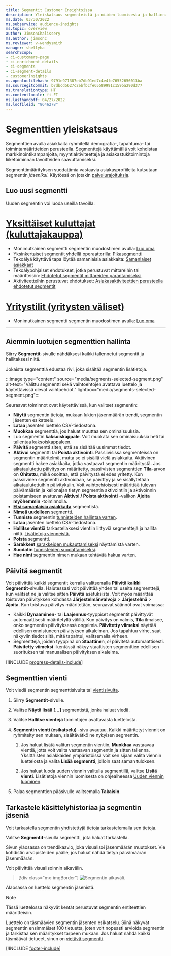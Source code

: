```yaml
---
title: Segmentit Customer Insightsissa
description: Yleiskatsaus segmenteistä ja niiden luomisesta ja hallinnasta.
ms.date: 03/30/2022
ms.subservice: audience-insights
ms.topic: overview
author: JimsonChalissery
ms.author: jimsonc
ms.reviewer: v-wendysmith
manager: shellyha
searchScope:
- ci-customers-page
- ci-enrichment-details
- ci-segments
- ci-segment-details
- customerInsights
ms.openlocfilehash: 9791e971387eb7db91ed7c4e4fe76552656013ba
ms.sourcegitcommit: b7dbcd5627c2ebfbcfe65589991c159ba290d377
ms.translationtype: HT
ms.contentlocale: fi-FI
ms.lasthandoff: 04/27/2022
ms.locfileid: "8646278"
---
```

# <a name="segments-overview"></a>Segmenttien yleiskatsaus

Segmenttien avulla asiakkaita ryhmitellä demografia-, tapahtuma- tai toimintamääritteiden perusteella. Segmenttejä käyttämällä voit kohdistaa markkinointikampanjoita, myyntiaktiviteetteja ja asiakastukitoimintoja liiketoiminnan tavoitteiden saavuttamiseksi.

Segmenttimäärityksen suodattimia vastaavia asiakasprofiileita kutsutaan segmentin *jäseniksi*. Käytössä on jotakin [palvelurajoituksia](/dynamics365/customer-insights/service-limits).

## <a name="create-a-new-segment"></a>Luo uusi segmentti

Uuden segmentin voi luoda useilla tavoilla: 

# <a name="individual-consumers-b-to-c"></a>[Yksittäiset kuluttajat (kuluttajakauppa)](#tab/b2c)

- Monimutkainen segmentti segmentin muodostimen avulla: [Luo oma](segment-builder.md#create-a-new-segment) 
- Yksinkertaiset segmentit yhdellä operaattorilla: [Pikasegmentti](segment-builder.md#quick-segments) 
- Tekoälyä käyttävä tapa löytää samanlaisia asiakkaita: [Samanlaiset asiakkaat](find-similar-customer-segments.md) 
- Tekoälypohjaiset ehdotukset, jotka perustuvat mittareihin tai määritteisiin: [Ehdotetut segmentit mittareiden parantamiseksi](suggested-segments.md) 
- Aktiviteetteihin perustuvat ehdotukset: [Asiakasaktiviteettien perusteella ehdotetut segmentit](suggested-segments-activity.md) 

# <a name="business-accounts-b-to-b"></a>[Yritystilit (yritysten väliset)](#tab/b2b)

- Monimutkainen segmentti segmentin muodostimen avulla: [Luo oma](segment-builder.md#create-a-new-segment)

---

## <a name="manage-existing-segments"></a>Aiemmin luotujen segmenttien hallinta

Siirry **Segmentit**-sivulle nähdäksesi kaikki tallennetut segmentit ja hallitaksesi niitä.

Jokaista segmenttiä edustaa rivi, joka sisältää segmentin lisätietoja.

:::image type="content" source="media/segments-selected-segment.png" alt-text="Valittu segmentti sekä vaihtoehtojen avattava luettelo ja käytettävissä olevat vaihtoehdot." lightbox="media/segments-selected-segment.png":::

Seuraavat toiminnot ovat käytettävissä, kun valitset segmentin:

- **Näytä** segmentin tietoja, mukaan lukien jäsenmäärän trendi, segmentin jäsenten esikatselu.
- **Lataa** jäsenten luettelo CSV-tiedostona.
- **Muokkaa** segmenttiä, jos haluat muuttaa sen ominaisuuksia.
- Luo segmentin **kaksoiskappale**. Voit muokata sen ominaisuuksia heti tai tallentaa kaksoiskappaleen.
- **Päivitä** segmentti siten, että se sisältää uusimmat tiedot.
- **Aktivoi** segmentti tai **Poista aktivointi**. Passiivisissa segmenteissä on segmentin määritelmä, mutta se ei sisällä vielä asiakkaita. Aktiivinen segmentti hakee asiakkaita, jotka vastaavat segmentin määritystä. Jos [aikataulutettu päivitys](system.md#schedule-tab) on määritetty, passiivisten segmenttien **Tila**-arvon on **Ohitettu**, mikä osoittaa, että päivitystä ei edes yritetty. Kun passiivinen segmentti aktivoidaan, se päivittyy ja se sisällytetään aikataulutettuihin päivityksiin.
  Voit vaihtoehtoisesti määrittää tulevan päivämäärän ja kellonajan tietyn segmentin aktivointiin ja aktivoinnin poistamiseen avattavan **Aktivoi / Poista aktivointi** -valikon **Ajoita myöhemmin** -toiminnolla.
- **[Etsi samanlaisia asiakkaita](find-similar-customer-segments.md)** segmentistä.
- **Nimeä uudelleen** segmentti.
- **Tunniste** segmentin [tunnisteiden hallintaa varten](work-with-tags-columns.md#manage-tags).
- **Lataa** jäsenten luettelo CSV-tiedostona.
- **Hallitse vientiä** tarkastellaksesi vientiin liittyviä segmenttejä ja hallita niitä. [Lisätietoja vienneistä.](export-destinations.md)
- **Poista** segmentti.
- **Sarakkeet** [sarakkeiden mukauttamiseksi](work-with-tags-columns.md#customize-columns) näyttämistä varten.
- **Suodatin** [tunnisteiden suodattamiseksi](work-with-tags-columns.md#filter-on-tags).
- **Hae nimi** segmentin nimen mukaan tehtävää hakua varten.

## <a name="refresh-segments"></a>Päivitä segmentit

Voit päivittää kaikki segmentit kerralla valitsemalla **Päivitä kaikki** **Segmentit**-sivulla. Halutessasi voit päivittää yhden tai useita segmenttejä, kun valitset ne ja valitse sitten **Päivitä** asetuksista. Voit myös määrittää toistuvan päivityksen kohdassa **Järjestelmänvalvoja** > **Järjestelmä** > **Ajoita**. Kun toistuva päivitys määritetään, seuraavat säännöt ovat voimassa:
- Kaikki **Dynaaminen**- tai **Laajennus**-tyyppiset segmentit päivittyvät automaattisesti määritetyllä välillä. Kun päivitys on valmis, **Tila** ilmaisee, onko segmentin päivityksessä ongelmia. **Päivitetty viimeksi** näyttää edellisen onnistuneen päivityksen aikaleiman. Jos tapahtuu virhe, saat näkyviin tiedot siitä, mitä tapahtui, valitsemalla virheen.
- Segmenttejä, joiden tyyppinä on **Staattinen**, *ei* päivitetä automaattisesti. **Päivitetty viimeksi** -kentässä näkyy staattisten segmenttien edellisen suorituksen tai manuaalisen päivityksen aikaleima.

[!INCLUDE [progress-details-include](includes/progress-details-pane.md)]

## <a name="export-segments"></a>Segmenttien vienti

Voit viedä segmentin segmenttisivulta tai [vientisivulta](export-destinations.md). 

1. Siirry **Segmentit**-sivulle.

1. Valitse **Näytä lisää [...]** segmentistä, jonka haluat viedä.

1. Valitse **Hallitse vientejä** toimintojen avattavasta luettelosta.

1. **Segmentin vienti (esikatselu)** -sivu avautuu. Kaikki määritetyt viennit on ryhmitelty sen mukaan, sisältävätkö ne nykyisen segmentin.

   1. Jos haluat lisätä valitun segmentin vientiin, **Muokkaa** vastaavaa vientiä, jotta voit valita vastaavan segmentin ja sitten tallenna. Yksittäisten asiakkaiden ympäristöissä voit sen sijaan valita viennin luettelosta ja valita **Lisää segmentti**, jolloin saat saman tuloksen.

   1. Jos haluat luoda uuden viennin valitulla segmentillä, valitse **Lisää vienti**. Lisätietoja viennin luomisesta on ohjeaiheessa [Uuden viennin luominen](export-destinations.md#set-up-a-new-export).

1. Palaa segmenttien pääsivulle valitsemalla **Takaisin**.

## <a name="view-processing-history-and-segment-members"></a>Tarkastele käsittelyhistoriaa ja segmentin jäseniä

Voit tarkastella segmentin yhdistettyjä tietoja tarkastelemalla sen tietoja.

Valitse **Segmentit**-sivulla segmentti, jota haluat tarkastella.

Sivun yläosassa on trendikaavio, joka visualisoi jäsenmäärän muutokset. Vie kohdistin arvopisteiden päälle, jos haluat nähdä tietyn päivämäärän jäsenmäärän.

Voit päivittää visualisoinnin aikavälin.

> [!div class="mx-imgBorder"]
> ![Segmentin aikaväli.](media/segment-time-range.png "Segmentin aikaväli")

Alaosassa on luettelo segmentin jäsenistä.

> [!NOTE]
> Tässä luettelossa näkyvät kentät perustuvat segmentin entiteettien määritteisiin.
>
>Luettelo on täsmäävien segmentin jäsenten esikatselu. Siinä näkyvät segmentin ensimmäiset 100 tietuetta, joten voit nopeasti arvioida segmentin ja tarkistaa sen määritykset tarpeen mukaan. Jos haluat nähdä kaikki täsmäävät tietueet, sinun on [vietävä segmentti](export-destinations.md).


[!INCLUDE [footer-include](includes/footer-banner.md)]
